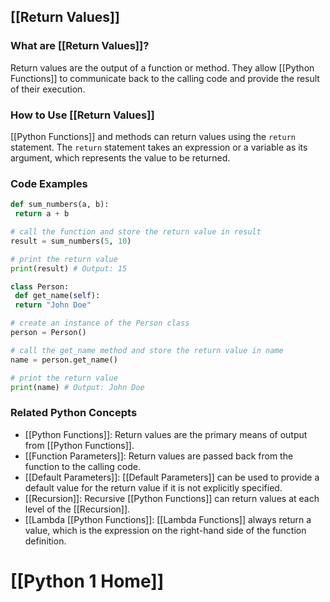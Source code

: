 ## [[Return Values]]

### What are [[Return Values]]?
Return values are the output of a function or method. They allow [[Python Functions]] to communicate back to the calling code and provide the result of their execution.

### How to Use [[Return Values]]
 [[Python Functions]] and methods can return values using the `return` statement. The `return` statement takes an expression or a variable as its argument, which represents the value to be returned.

### Code Examples
```python
def sum_numbers(a, b):
 return a + b

# call the function and store the return value in result
result = sum_numbers(5, 10)

# print the return value
print(result) # Output: 15
```

```python
class Person:
 def get_name(self):
 return "John Doe"

# create an instance of the Person class
person = Person()

# call the get_name method and store the return value in name
name = person.get_name()

# print the return value
print(name) # Output: John Doe
```

### Related Python Concepts

- [[Python Functions]]: Return values are the primary means of output from [[Python Functions]].
- [[Function Parameters]]: Return values are passed back from the function to the calling code.
- [[Default Parameters]]: [[Default Parameters]] can be used to provide a default value for the return value if it is not explicitly specified.
- [[Recursion]]: Recursive [[Python Functions]] can return values at each level of the [[Recursion]].
- [[Lambda [[Python Functions]]: [[Lambda Functions]] always return a value, which is the expression on the right-hand side of the function definition.
# [[Python 1 Home]]